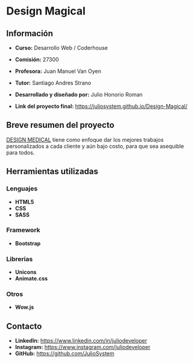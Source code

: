 # Design Magical

## Información

* **Curso:** Desarrollo Web / Coderhouse

* **Comisión:** 27300

* **Profesora:** Juan Manuel Van Oyen

* **Tutor:** Santiago Andres Strano

* **Desarrollado y diseñado por:** Julio Honorio Roman

* **Link del proyecto final:** https://juliosystem.github.io/Design-Magical/

## Breve resumen del proyecto

[DESIGN MEDICAL](https://juliosystem.github.io/Design-Magical/) tiene como enfoque dar los mejores trabajos personalizados a cada cliente y aún bajo costo, para que sea asequible para todos.

## Herramientas utilizadas

### Lenguajes
* **HTML5**
* **CSS**
* **SASS**

### Framework
* **Bootstrap**

### Librerias
* **Unicons**
* **Animate.css**

### Otros
* **Wow.js**

## Contacto

* **LinkedIn:** https://www.linkedin.com/in/juliodeveloper
* **Instagram:** https://www.instagram.com/juliodeveloper
* **GitHub:** https://github.com/JulioSystem
